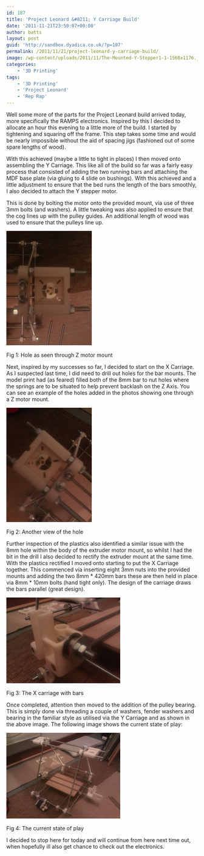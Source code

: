 ```yaml
---
id: 187
title: 'Project Leonard &#8211; Y Carriage Build'
date: '2011-11-21T23:50:07+00:00'
author: batts
layout: post
guid: 'http://sandbox.dyadica.co.uk/?p=187'
permalink: /2011/11/21/project-leonard-y-carriage-build/
image: /wp-content/uploads/2011/11/The-Mounted-Y-Stepper1-1-1568x1176.jpg
categories:
    - '3D Printing'
tags:
    - '3D Printing'
    - 'Project Leonard'
    - 'Rep Rap'
---
```


Well some more of the parts for the Project Leonard build arrived today, more specifically the RAMPS electronics. Inspired by this I decided to allocate an hour this evening to a little more of the build. I started by tightening and squaring off the frame. This step takes some time and would be nearly impossible without the aid of spacing jigs (fashioned out of some spare lengths of wood).

With this achieved (maybe a little to tight in places) I then moved onto assembling the Y Carriage. This like all of the build so far was a fairly easy process that consisted of adding the two running bars and attaching the MDF base plate (via gluing to 4 slide on bushings). With this achieved and a little adjustment to ensure that the bed runs the length of the bars smoothly, I also decided to attach the Y stepper motor.

This is done by bolting the motor onto the provided mount, via use of three 3mm bolts (and washers). A little tweaking was also applied to ensure that the cog lines up with the pulley guides. An additional length of wood was used to ensure that the pulleys line up.

![](/wp-content/uploads/2011/11/WP_001346-225x300.jpg "WP_001346")

<span class="caption">Fig 1: Hole as seen through Z motor mount</span>

Next, inspired by my successes so far, I decided to start on the X Carriage. As I suspected last time, I did need to drill out holes for the bar mounts. The model print had (as feared) filled both of the 8mm bar to nut holes where the springs are to be situated to help prevent backlash on the Z Axis. You can see an example of the holes added in the photos showing one through a Z motor mount.

![](/wp-content/uploads/2011/11/WP_001343-225x300.jpg "WP_001343")

<span class="caption">Fig 2: Another view of the hole</span>

Further inspection of the plastics also identified a similar issue with the 8mm hole within the body of the extruder motor mount, so whilst I had the bit in the drill I also decided to rectify the extruder mount at the same time. With the plastics rectified I moved onto starting to put the X Carriage together. This commenced via inserting eight 3mm nuts into the provided mounts and adding the two 8mm \* 420mm bars these are then held in place via 8mm \* 10mm bolts (hand tight only). The design of the carriage draws the bars parallel (great design).

![](/wp-content/uploads/2011/11/WP_001339-300x225.jpg "WP_001339")

<span class="caption">Fig 3: The X carriage with bars</span>

Once completed, attention then moved to the addition of the pulley bearing. This is simply done via threading a couple of washers, fender washers and bearing in the familiar style as utilised via the Y Carriage and as shown in the above image. The following image shows the current state of play:

![](/wp-content/uploads/2011/11/WP_001334-300x225.jpg "WP_001334")

<span class="caption">Fig 4: The current state of play</span>

I decided to stop here for today and will continue from here next time out, when hopefully ill also get chance to check out the electronics.